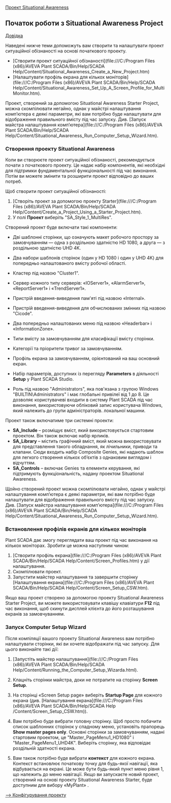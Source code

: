 [Проект Situational Awareness](README.md)

## Початок роботи з Situational Awareness Project

[Довідка](file:///C:/Program%20Files%20(x86)/AVEVA%20Plant%20SCADA/Bin/Help/SCADA%20Help/Content/Situational_Awareness_Getting_Started.htm)

Наведені нижче теми допоможуть вам створити та налаштувати проект ситуаційної обізнаності на основі початкового проекту.

- [Створити проект ситуаційної обізнаності](file:///C:/Program Files (x86)/AVEVA Plant SCADA/Bin/Help/SCADA Help/Content/Situational_Awareness_Create_a_New_Project.htm)
- [Налаштувати профіль екрана для кількох моніторів](file:///C:/Program Files (x86)/AVEVA Plant SCADA/Bin/Help/SCADA Help/Content/Situational_Awareness_Set_Up_A_Screen_Profile_for_MultiMonitor.htm).

Проект, створений за допомогою Situational Awareness Starter Project, можна скомпілювати негайно, однак у майстрі налаштування комп’ютера є деякі параметри, які вам потрібно буде налаштувати для відображення правильного вмісту під час запуску. Див. [Запуск майстра налаштування комп’ютера](file:///C:/Program Files (x86)/AVEVA Plant SCADA/Bin/Help/SCADA Help/Content/Situational_Awareness_Run_Computer_Setup_Wizard.htm).

### Створення проекту Situational Awareness

Коли ви створюєте проект ситуаційної обізнаності, рекомендується почати з початкового проекту. Це надає набір компонентів, які необхідні для підтримки фундаментальної функціональності під час виконання. Потім ви можете змінити та розширити проект відповідно до ваших потреб.

Щоб створити проект ситуаційної обізнаності:

1. [Створіть проект за допомогою проекту Starter](file:///C:/Program Files (x86)/AVEVA Plant SCADA/Bin/Help/SCADA Help/Content/Create_a_Project_Using_a_Starter_Project.htm).
2. У полі **Проект** виберіть "SA_Style_1_MultiRes".

Створений проект буде включати такі компоненти:

- Дві шаблонні сторінки, що означують макет робочого простору за замовчуванням — одна з роздільною здатністю HD 1080, а друга — з роздільною здатністю UHD 4K.
- Два набори шаблонів сторінок (один у HD 1080 і один у UHD 4K) для попередньо налаштованого вмісту робочої області.

- Кластер під назвою "Cluster1".
- Сервер кожного типу серверів: «IOServer1», «AlarmServer1», «ReportServer1» і «TrendServer1».
- Пристрій введення-виведення пам'яті під назвою «Internal».
- Пристрій введення-виведення для обчислюваних змінних під назвою "Cicode".
- Два попередньо налаштованих меню під назвою «Headerbar» і «InformationZone».
- Типи вмісту за замовчуванням для класифікації вмісту сторінки.
- Категорії та пріоритети тривог за замовчуванням.
- Профіль екрана за замовчуванням, орієнтований на ваш основний екран.
- Набір параметрів, доступних із перегляду **Parameters** в діяльності **Setup** у Plant SCADA Studio.
- Роль під назвою "Administrators", яка пов'язана з групою Windows "BUILTIN\Administrators" і має глобальні привілеї від 1 до 8. Це дозволяє користувачеві входити в систему Plant SCADA під час виконання, використовуючи обліковий запис користувача Windows, який належить до групи адміністраторів. локальної машини.

Проект також включатиме три системні проекти:

- **SA_Include** – розміщує вміст, який використовується стартовим проектом. Він також включає набір ярликів.
- **SA_Library** – містить графічний вміст, який можна використовувати для представлення такого обладнання, як лічильники, приводи та клапани. Сюди входить набір Composite Genies, які надають шаблон для легкого створення кількох об’єктів з однаковим виглядом і відчуттям.
- **SA_Controls** – включає Genies та елементи керування, які підтримують функціональність, надану проектом Situational Awareness.

Щойно створений проект можна скомпілювати негайно, однак у майстрі налаштування комп’ютера є деякі параметри, які вам потрібно буде налаштувати для відображення правильного вмісту під час запуску. Див. [Запуск майстра налаштування комп’ютера](file:///C:/Program Files (x86)/AVEVA Plant SCADA/Bin/Help/SCADA Help/Content/Situational_Awareness_Run_Computer_Setup_Wizard.htm).

### Встановлення профілів екранів для кількох моніторів

Plant SCADA дає змогу переглядати ваш проект під час виконання на кількох моніторах. Зробити це можна наступним чином:

1. [Створити профіль екрана](file:///C:/Program Files (x86)/AVEVA Plant SCADA/Bin/Help/SCADA Help/Content/Screen_Profiles.htm) у дії налаштування.
2. Скомпілювати проект.
3. Запустити майстер налаштування та завершити сторінку [Налаштування екрана](file:///C:/Program Files (x86)/AVEVA Plant SCADA/Bin/Help/SCADA Help/Content/Screen_Setup_CSW.htm).

Якщо ваш проект створено за допомогою проекту Situational Awareness Starter Project, ви можете використовувати клавішу клавіатури **F12** під час виконання, щоб скинути дисплей клієнта до його розташування екранів за замовчуванням.

### Запуск Computer Setup Wizard

Після компіляції вашого проекту Situational Awareness вам потрібно налаштувати сторінки, які ви хочете відображати під час запуску. Для цього виконайте такі дії:

1. [Запустіть майстер налаштування](file:///C:/Program Files (x86)/AVEVA Plant SCADA/Bin/Help/SCADA Help/Content/Running_the_Computer_Setup_Wizarda.html).
2. Клацніть сторінки майстра, доки не потрапите на сторінку **Screen Setup**.
3. На сторінці «Screen Setup page» виберіть ****Startup Page**** для кожного екрана (див. [Налаштування екрана](file:///C:/Program Files (x86)/AVEVA Plant SCADA/Bin/Help/SCADA Help /Content/Screen_Setup_CSW.htm)).
4. Вам потрібно буде вибрати головну сторінку. Щоб просто побачити список шаблонних сторінок у спадному меню, установіть прапорець **Show master pages only**. Основні сторінки за замовчуванням, надані стартовим проектом, це "Master_PageMenu1_HD1080" і "Master_PageMenu1_UHD4K". Виберіть сторінку, яка відповідає роздільній здатності екрана.

5. Вам також потрібно буде вибрати **контекст** для кожного екрана. Контекст встановлює початкову точку для будь-якої навігації, яка відбувається на екрані. Це може бути будь-який пункт меню рівня 1, що належить до меню навігації. Якщо ви запускаєте новий проект, створений на основі проекту Situational Awareness Starter, буде доступним для вибору «MyPlant» .

[--> Конфігурування проекту](configyourproject.md)